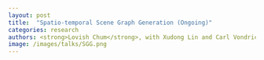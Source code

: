 ```yaml
---
layout: post
title:  "Spatio-temporal Scene Graph Generation (Ongoing)"
categories: research
authors: <strong>Lovish Chum</strong>, with Xudong Lin and Carl Vondrick
image: /images/talks/SGG.png
---
```

